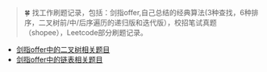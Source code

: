 > :four_leaf_clover: 找工作刷题记录，包括：剑指offer,自己总结的经典算法(3种查找，6种排序，二叉树前/中/后序遍历的递归版和迭代版），校招笔试真题（shopee），Leetcode部分刷题记录。

- [剑指offer中的二叉树相关题目](https://github.com/seawood/Leetcode-JianzhiOffer/blob/master/JianzhiOffer/%E4%BA%8C%E5%8F%89%E6%A0%91.md)
- [剑指offer中的链表相关题目]()
